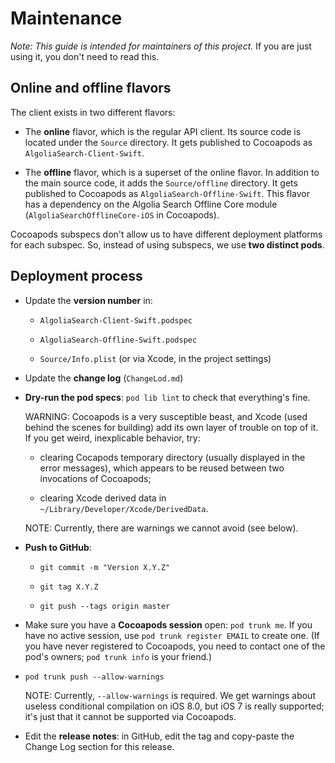 
# Maintenance

*Note: This guide is intended for maintainers of this project.* If you are just using it, you don't need to read this.


## Online and offline flavors

The client exists in two different flavors:

- The **online** flavor, which is the regular API client. Its source code is located under the `Source` directory. It
  gets published to Cocoapods as `AlgoliaSearch-Client-Swift`.

- The **offline** flavor, which is a superset of the online flavor. In addition to the main source code, it adds the
  `Source/offline` directory. It gets published to Cocoapods as `AlgoliaSearch-Offline-Swift`. This flavor has a
  dependency on the Algolia Search Offline Core module (`AlgoliaSearchOfflineCore-iOS` in Cocoapods).

Cocoapods subspecs don't allow us to have different deployment platforms for each subspec. So, instead of using
subspecs, we use **two distinct pods**.



## Deployment process

- Update the **version number** in:

    - `AlgoliaSearch-Client-Swift.podspec`

    - `AlgoliaSearch-Offline-Swift.podspec`

    - `Source/Info.plist` (or via Xcode, in the project settings)

- Update the **change log** (`ChangeLod.md`)

- **Dry-run the pod specs**: `pod lib lint` to check that everything's fine.

    WARNING: Cocoapods is a very susceptible beast, and Xcode (used behind the scenes for building) add its own layer
    of trouble on top of it. If you get weird, inexplicable behavior, try:

    - clearing Cocapods temporary directory (usually displayed in the error messages), which appears to be reused
      between two invocations of Cocoapods;

    - clearing Xcode derived data in `~/Library/Developer/Xcode/DerivedData`.

    NOTE: Currently, there are warnings we cannot avoid (see below).

- **Push to GitHub**:

    - `git commit -m "Version X.Y.Z"`

    - `git tag X.Y.Z`

    - `git push --tags origin master`

- Make sure you have a **Cocoapods session** open: `pod trunk me`. If you have no active session, use
  `pod trunk register EMAIL` to create one. (If you have never registered to Cocoapods, you need to contact one of
  the pod's owners; `pod trunk info` is your friend.)

- `pod trunk push --allow-warnings`

    NOTE: Currently, `--allow-warnings` is required. We get warnings about useless conditional compilation on iOS 8.0,
    but iOS 7 is really supported; it's just that it cannot be supported via Cocoapods.

- Edit the **release notes**: in GitHub, edit the tag and copy-paste the Change Log section for this release.
